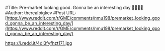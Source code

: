 #Title: Pre-market looking good. Gonna be an interesting day 🦍🚀🍌💎
#Author: therealbigkev
#Post URL: [https://www.reddit.com/r/GME/comments/nmu198/premarket_looking_good_gonna_be_an_interesting_day/](https://www.reddit.com/r/GME/comments/nmu198/premarket_looking_good_gonna_be_an_interesting_day/)


https://i.redd.it/4dl3fyfhzt171.jpg